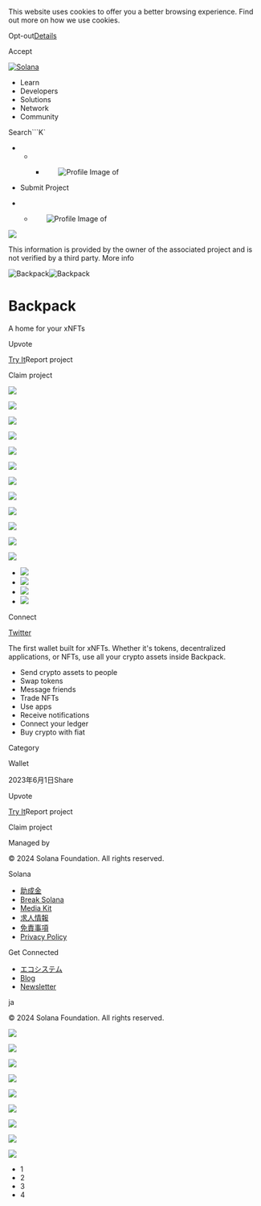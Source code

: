 This website uses cookies to offer you a better browsing experience. Find out
more on how we use cookies.

Opt-out[Details](/ja/privacy-policy#collection-of-information)

Accept

[![Solana](/_next/static/media/logotype.e4df684f.svg)](/ja)

  * Learn
  * Developers
  * Solutions
  * Network
  * Community

Search```K`

  *   *   * ![](data:image/svg+xml,%3csvg%20xmlns=%27http://www.w3.org/2000/svg%27%20version=%271.1%27%20width=%2728%27%20height=%2728%27/%3e)![Profile Image of ](/_next/static/media/ecosystem_user.7ebb52fa.svg)

  * Submit Project
  *   * ![](data:image/svg+xml,%3csvg%20xmlns=%27http://www.w3.org/2000/svg%27%20version=%271.1%27%20width=%2728%27%20height=%2728%27/%3e)![Profile Image of ](/_next/static/media/ecosystem_user.7ebb52fa.svg)

![](/_next/image?url=%2F_next%2Fstatic%2Fmedia%2Fhero.631479cd.png&w=3840&q=75)

This information is provided by the owner of the associated project and is not
verified by a third party. More info

![Backpack](/_next/image?url=%2Fapi%2Fprojectimg%2Fcljn7tloh0008l50fextdpfd9%3Ftype%3DLOGO&w=3840&q=75)![Backpack](/_next/image?url=%2Fapi%2Fprojectimg%2Fcljn7tloh0008l50fextdpfd9%3Ftype%3DLOGO&w=3840&q=75)

# Backpack

A home for your xNFTs

Upvote

[Try It](https://www.backpack.app/)Report project

Claim project

![](/api/projectimg/cljn7tloh0008l50fextdpfd9?type=IMG&number=0)

![](/api/projectimg/cljn7tloh0008l50fextdpfd9?type=IMG&number=1)

![](/api/projectimg/cljn7tloh0008l50fextdpfd9?type=IMG&number=2)

![](/api/projectimg/cljn7tloh0008l50fextdpfd9?type=IMG&number=3)

![](/api/projectimg/cljn7tloh0008l50fextdpfd9?type=IMG&number=0)

![](/api/projectimg/cljn7tloh0008l50fextdpfd9?type=IMG&number=1)

![](/api/projectimg/cljn7tloh0008l50fextdpfd9?type=IMG&number=2)

![](/api/projectimg/cljn7tloh0008l50fextdpfd9?type=IMG&number=3)

![](/api/projectimg/cljn7tloh0008l50fextdpfd9?type=IMG&number=0)

![](/api/projectimg/cljn7tloh0008l50fextdpfd9?type=IMG&number=1)

![](/api/projectimg/cljn7tloh0008l50fextdpfd9?type=IMG&number=2)

![](/api/projectimg/cljn7tloh0008l50fextdpfd9?type=IMG&number=3)

  * ![](/_next/image?url=%2Fapi%2Fprojectimg%2Fcljn7tloh0008l50fextdpfd9%3Ftype%3DIMG%26number%3D0&w=3840&q=75)
  * ![](/_next/image?url=%2Fapi%2Fprojectimg%2Fcljn7tloh0008l50fextdpfd9%3Ftype%3DIMG%26number%3D1&w=3840&q=75)
  * ![](/_next/image?url=%2Fapi%2Fprojectimg%2Fcljn7tloh0008l50fextdpfd9%3Ftype%3DIMG%26number%3D2&w=3840&q=75)
  * ![](/_next/image?url=%2Fapi%2Fprojectimg%2Fcljn7tloh0008l50fextdpfd9%3Ftype%3DIMG%26number%3D3&w=3840&q=75)

Connect

[Twitter](https://twitter.com/Backpack)

The first wallet built for xNFTs. Whether it's tokens, decentralized
applications, or NFTs, use all your crypto assets inside Backpack.

  * Send crypto assets to people
  * Swap tokens
  * Message friends
  * Trade NFTs
  * Use apps
  * Receive notifications
  * Connect your ledger
  * Buy crypto with fiat

Category

Wallet

2023年6月1日Share

Upvote

[Try It](https://www.backpack.app/)Report project

Claim project

Managed by

[](/ja)

[](/youtube)[](/twitter)[](/discord)[](/reddit)[](/github)[](/telegram)

© 2024 Solana Foundation. All rights reserved.

Solana

  * [助成金](https://solana.org/grants)
  * [Break Solana](https://break.solana.com/)
  * [Media Kit](/ja/branding)
  * [求人情報](https://jobs.solana.com/)
  * [免責事項](/ja/tos)
  * [Privacy Policy](/ja/privacy-policy)

Get Connected

  * [エコシステム](/ja/ecosystem)
  * [Blog](/ja/news)
  * [Newsletter](/ja/newsletter)

ja

© 2024 Solana Foundation. All rights reserved.

![](/api/projectimg/cljn7tloh0008l50fextdpfd9?type=IMG&number=3)

![](/api/projectimg/cljn7tloh0008l50fextdpfd9?type=IMG&number=0)

![](/api/projectimg/cljn7tloh0008l50fextdpfd9?type=IMG&number=1)

![](/api/projectimg/cljn7tloh0008l50fextdpfd9?type=IMG&number=2)

![](/api/projectimg/cljn7tloh0008l50fextdpfd9?type=IMG&number=3)

![](/api/projectimg/cljn7tloh0008l50fextdpfd9?type=IMG&number=0)

![](/api/projectimg/cljn7tloh0008l50fextdpfd9?type=IMG&number=1)

![](/api/projectimg/cljn7tloh0008l50fextdpfd9?type=IMG&number=2)

![](/api/projectimg/cljn7tloh0008l50fextdpfd9?type=IMG&number=3)

  * 1
  * 2
  * 3
  * 4

